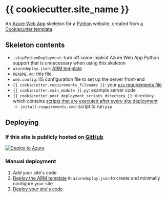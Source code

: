 # {{ cookiecutter.site_name }}

An
[Azure Web App](https://azure.microsoft.com/en-us/services/app-service/web/)
skeleton for a [Python](https://www.python.org/) website, created from
[a Cookiecutter template](https://github.com/brettcannon/python-azure-web-app-cookiecutter).


## Skeleton contents

- `.skipPythonDeployment`: turn off some implicit Azure Web App Python
  support that is unnecessary when using this skeleton
- `azuredeploy.json`:
  [ARM template](https://azure.microsoft.com/en-us/documentation/articles/app-service-deployment-readme/)
- `README.md`: this file
- `web.config`: IIS configuration file to set up the server front-end
- `{{ cookiecutter.requirements_filename }}`: your
  [`pip` requirements file](https://pip.pypa.io/en/stable/reference/pip_install/#requirements-file-format)
- `{{ cookiecutter.main_module }}.py`: example server code
- `{{ cookiecutter.post_deployment_scripts_directory }}`: directory
  which contains
  [scripts that are executed after every site deployment](https://github.com/projectkudu/kudu/wiki/Post-Deployment-Action-Hooks)
  + `install-requirements.cmd`: script to run `pip`


## Deploying

### If this site is publicly hosted on [GitHub](https://github.com/)

[![Deploy to Azure](http://azuredeploy.net/deploybutton.svg)](https://azuredeploy.net/)


### Manual deployment

1. Add your site's code
2. [Deploy the ARM template](https://azure.microsoft.com/en-us/documentation/articles/resource-group-template-deploy/)
   in `azuredeploy.json` to create and minimally configure your site
3. [Deploy your site's code](https://azure.microsoft.com/en-us/documentation/articles/app-service-deployment-readme/)